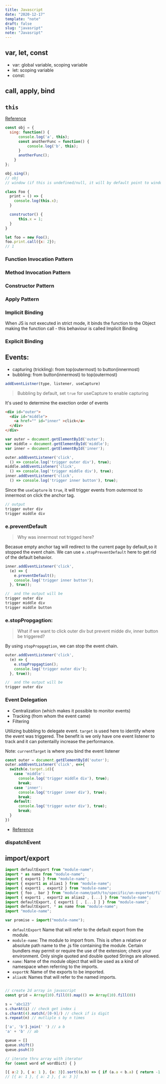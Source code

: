 ```yaml
---
title: Javascript
date: "2020-12-17"
template: "note"
draft: false
slug: "javasript"
note: "Javasript"
---
```


## var, let, const

- var: global variable, scoping variable
- let: scoping variable
- const:
## call, apply, bind

## `this`
[Reference](https://zhuanlan.zhihu.com/p/23804247)

```javascript
const obj = {
  sing: function() {
      console.log('a', this);
      const anotherFunc = function() {
          console.log('b', this);
      }
      anotherFunc();
    }
};

obj.sing();
// obj
// window (if this is undefined/null, it will by default point to window in browser)

class Foo {
  print = () => {
    console.log(this.x);
  }

  constructor() {
      this.x = 1;
  }
}

let foo = new Foo();
foo.print.call({x: 2});
// 1
```

### Function Invocation Pattern
### Method Invocation Pattern
### Constructor Pattern

### Apply Pattern

### Implicit Binding

When JS is not executed in strict mode, it binds the function to the Object making the function call - this behaviour is called Implicit Binding

### Explicit Binding

## Events:

- capturing (trickling): from top(outermost) to button(innermost)
- bubbling: from button(innermost) to top(outermost)

```javascript
addEventListner(type, listener, useCapture)
```

> Bubbling by default, set `true` for useCapture to enable capturing

It's used to determine the exection order of events
```html
<div id="outer">
  <div id="middle">
    <a href="" id="inner" >click</a>
  </div>
</div>
```

```javascript
var outer = document.getElementById('outer');
var middle = document.getElementById('middle');
var inner = document.getElementById('inner');

outer.addEventListener('click',
  () => console.log('trigger outer div'), true);
middle.addEventListener('click',
  () => console.log('trigger middle div'), true);
inner.addEventListener('click',
  () => console.log('trigger inner button'), true);
```

Since the `useCapture` is `true`, it will trigger events from outermost to innermost on click the anchor tag.

```javascript
// output
trigger outer div
trigger middle div
```

### e.preventDefault
> Why was innermost not trigged here?

Becasue empty anchor tag will redirect to the current page by default,so it stopped the event chain. We can use `e.stopPreventDefault` here to get rid of the default behavior.

```javascript
inner.addEventListener('click',
  (e) => {
    e.preventDefault();
    console.log('trigger inner button');
  }, true));

//  and the output will be
trigger outer div
trigger middle div
trigger middle button
```

### e.stopPropgagtion:
> What if we want to click outer div but prevent midde div, inner button be triggered?

By using `stopPropgagtion`, we can stop the event chain.
```javascript
outer.addEventListener('click',
  (e) => {
    e.stopPropgagtion();
    console.log('trigger outer div');
  }, true));

//  and the output will be
trigger outer div
```


### Event Delegation

- Centralization (which makes it possible to monitor events)
- Tracking (from whom the event came)
- Filtering

Utilizing bubbling to delegate event. `target` is used here to identify where the event was triggered.
The benefit is we only have one event listener to track and it can potentailly increase the performance.

Note: `currentTarget` is where you bind the event listener

```javascript
const outer = document.getElementById('outer');
outer.addEventListener('click', e=>{
  switch(e.target.id){
    case 'middle':
      console.log('trigger middle div'), true);
      break;
    case 'inner':
      console.log('trigger inner div'), true);
      break;
    default:
      console.log('trigger outer div'), true);
      break;
  }
})
```

-  [Reference](https://segmentfault.com/a/1190000008227026)

### dispatchEvent

## import/export
```javascript
import defaultExport from "module-name";
import * as name from "module-name";
import { export1 } from "module-name";
import { export1 as alias1 } from "module-name";
import { export1 , export2 } from "module-name";
import { foo , bar } from "module-name/path/to/specific/un-exported/file";
import { export1 , export2 as alias2 , [...] } from "module-name";
import defaultExport, { export1 [ , [...] ] } from "module-name";
import defaultExport, * as name from "module-name";
import "module-name";

var promise = import("module-name");
```

- `defaultExport` Name that will refer to the default export from the module.
- `module-name`: The module to import from. This is often a relative or absolute path name to the .js file containing the module. Certain bundlers may permit or require the use of the extension; check your environment. Only single quoted and double quoted Strings are allowed.
- `name`: Name of the module object that will be used as a kind of namespace when referring to the imports.
- `exportN`: Name of the exports to be imported.
- `aliasN`: Names that will refer to the named imports.



```javascript

// create 2d array in javascript
const grid = Array(10).fill(0).map(() => Array(10).fill(0))

s = 'abc123'
s.charAt(i) // check get index i
s.charAt(4).match(/[0-9]/) // check if is digit
s.repeat(n) // mutliple s by n times

['a', 'b'].join(' ') // a b
'a' + 'b' // ab

queue = []
queue.shift()
queue.psuh(3)

// iterate thru array with iterator
for (const word of wordDict) { }

[{ a:2 }, { a: 1 }, {a: 3}].sort((a,b) => { if (a.a < b.a) { return -1 } else { return 0 }  })
// [{ a: 1 }, { a: 2 }, { a: 3 }]
```